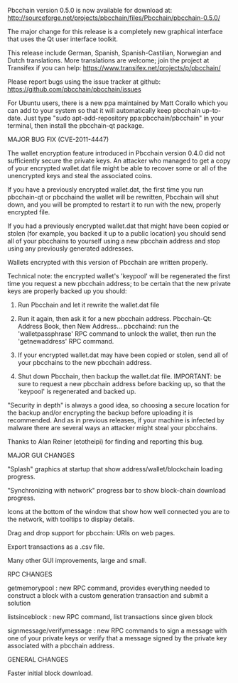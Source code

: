 Pbcchain version 0.5.0 is now available for download at:
http://sourceforge.net/projects/pbcchain/files/Pbcchain/pbcchain-0.5.0/

The major change for this release is a completely new graphical interface that uses the Qt user interface toolkit.

This release include German, Spanish, Spanish-Castilian, Norwegian and Dutch translations. More translations are welcome; join the project at Transifex if you can help:
https://www.transifex.net/projects/p/pbcchain/

Please report bugs using the issue tracker at github:
https://github.com/pbcchain/pbcchain/issues

For Ubuntu users, there is a new ppa maintained by Matt Corallo which you can add to your system so that it will automatically keep pbcchain up-to-date.  Just type "sudo apt-add-repository ppa:pbcchain/pbcchain" in your terminal, then install the pbcchain-qt package.

MAJOR BUG FIX  (CVE-2011-4447)

The wallet encryption feature introduced in Pbcchain version 0.4.0 did not sufficiently secure the private keys. An attacker who
managed to get a copy of your encrypted wallet.dat file might be able to recover some or all of the unencrypted keys and steal the
associated coins.

If you have a previously encrypted wallet.dat, the first time you run pbcchain-qt or pbcchaind the wallet will be rewritten, Pbcchain will
shut down, and you will be prompted to restart it to run with the new, properly encrypted file.

If you had a previously encrypted wallet.dat that might have been copied or stolen (for example, you backed it up to a public
location) you should send all of your pbcchains to yourself using a new pbcchain address and stop using any previously generated addresses.

Wallets encrypted with this version of Pbcchain are written properly.

Technical note: the encrypted wallet's 'keypool' will be regenerated the first time you request a new pbcchain address; to be certain that the
new private keys are properly backed up you should:

1. Run Pbcchain and let it rewrite the wallet.dat file

2. Run it again, then ask it for a new pbcchain address.
Pbcchain-Qt: Address Book, then New Address...
pbcchaind: run the 'walletpassphrase' RPC command to unlock the wallet,  then run the 'getnewaddress' RPC command.

3. If your encrypted wallet.dat may have been copied or stolen, send  all of your pbcchains to the new pbcchain address.

4. Shut down Pbcchain, then backup the wallet.dat file.
IMPORTANT: be sure to request a new pbcchain address before backing up, so that the 'keypool' is regenerated and backed up.

"Security in depth" is always a good idea, so choosing a secure location for the backup and/or encrypting the backup before uploading it is recommended. And as in previous releases, if your machine is infected by malware there are several ways an attacker might steal your pbcchains.

Thanks to Alan Reiner (etotheipi) for finding and reporting this bug.

MAJOR GUI CHANGES

"Splash" graphics at startup that show address/wallet/blockchain loading progress.

"Synchronizing with network" progress bar to show block-chain download progress.

Icons at the bottom of the window that show how well connected you are to the network, with tooltips to display details.

Drag and drop support for pbcchain: URIs on web pages.

Export transactions as a .csv file.

Many other GUI improvements, large and small.

RPC CHANGES

getmemorypool : new RPC command, provides everything needed to construct a block with a custom generation transaction and submit a solution

listsinceblock : new RPC command, list transactions since given block

signmessage/verifymessage : new RPC commands to sign a message with one of your private keys or verify that a message signed by the private key associated with a pbcchain address.

GENERAL CHANGES

Faster initial block download.
